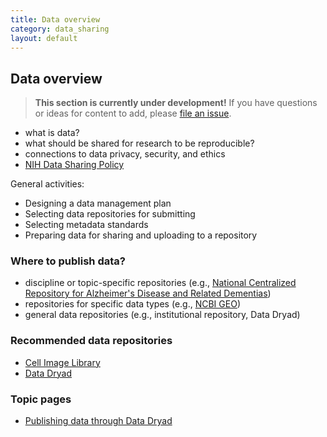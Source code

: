 ```yaml
---
title: Data overview
category: data_sharing
layout: default
---
```


## Data overview

> **This section is currently under development!**
> If you have questions or ideas for content to add,
> please [file an issue](https://github.com/chanzuckerberg/open-science/issues).

- what is data?
- what should be shared for research to be reproducible?
- connections to data privacy, security, and ethics
- [NIH Data Sharing Policy](https://grants.nih.gov/grants/policy/data_sharing/)

General activities:

- Designing a data management plan
- Selecting data repositories for submitting
- Selecting metadata standards
- Preparing data for sharing and uploading to a repository

### Where to publish data?

- discipline or topic-specific repositories (e.g., [National Centralized Repository for Alzheimer's Disease and Related Dementias](https://ncrad.iu.edu/))
- repositories for specific data types (e.g., [NCBI GEO](ncbi.nlm.nih.gov/geo/))
- general data repositories (e.g., institutional repository, Data Dryad)

### Recommended data repositories

- [Cell Image Library](http://www.cellimagelibrary.org)
- [Data Dryad](https://datadryad.org/stash)

### Topic pages

- [Publishing data through Data Dryad](/open-science/data_sharing/data_dryad/)
